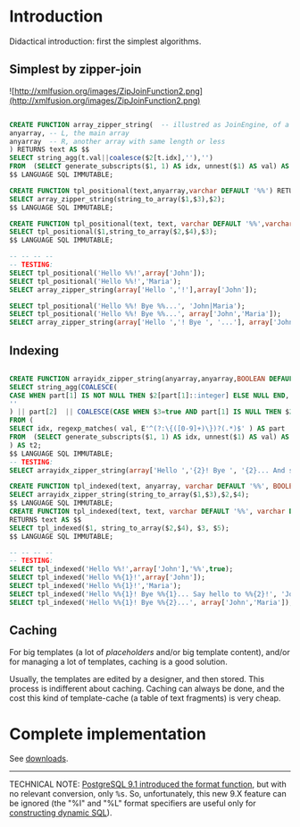 # Introduction #
Didactical introduction: first the simplest algorithms.

## Simplest by zipper-join ##

![http://xmlfusion.org/images/ZipJoinFunction2.png](http://xmlfusion.org/images/ZipJoinFunction2.png)

```sql

CREATE FUNCTION array_zipper_string(  -- illustred as JoinEngine, of a LR-zipper
anyarray, -- L, the main array
anyarray  -- R, another array with same length or less
) RETURNS text AS $$
SELECT string_agg(t.val||coalesce($2[t.idx],''),'')
FROM  (SELECT generate_subscripts($1, 1) AS idx, unnest($1) AS val) AS t;
$$ LANGUAGE SQL IMMUTABLE;

CREATE FUNCTION tpl_positional(text,anyarray,varchar DEFAULT '%%') RETURNS text AS $$
SELECT array_zipper_string(string_to_array($1,$3),$2);
$$ LANGUAGE SQL IMMUTABLE;

CREATE FUNCTION tpl_positional(text, text, varchar DEFAULT '%%',varchar DEFAULT '|') RETURNS text AS $$
SELECT tpl_positional($1,string_to_array($2,$4),$3);
$$ LANGUAGE SQL IMMUTABLE;

-- -- -- --
-- TESTING:
SELECT tpl_positional('Hello %%!',array['John']);
SELECT tpl_positional('Hello %%!','Maria');
SELECT array_zipper_string(array['Hello ','!'],array['John']);

SELECT tpl_positional('Hello %%! Bye %%...', 'John|Maria');
SELECT tpl_positional('Hello %%! Bye %%...', array['John','Maria']);
SELECT array_zipper_string(array['Hello ','! Bye ', '...'], array['John','Maria']);

```

## Indexing ##

```sql

CREATE FUNCTION arrayidx_zipper_string(anyarray,anyarray,BOOLEAN DEFAULT false) RETURNS text AS $$
SELECT string_agg(COALESCE(
CASE WHEN part[1] IS NOT NULL THEN $2[part[1]::integer] ELSE NULL END,
''
) || part[2]  || COALESCE(CASE WHEN $3=true AND part[1] IS NULL THEN $2[idx]  ELSE NULL END,''), '')
FROM (
SELECT idx, regexp_matches( val, E'^(?:\{([0-9]+)\})?(.*)$' ) AS part
FROM  (SELECT generate_subscripts($1, 1) AS idx, unnest($1) AS val) AS t;
) AS t2;
$$ LANGUAGE SQL IMMUTABLE;
-- TESTING:
SELECT arrayidx_zipper_string(array['Hello ','{2}! Bye ', '{2}... And say hello to ','{3}'],array['','Jonh', 'Maria']);

CREATE FUNCTION tpl_indexed(text, anyarray, varchar DEFAULT '%%', BOOLEAN DEFAULT false) RETURNS text AS $$
SELECT arrayidx_zipper_string(string_to_array($1,$3),$2,$4);
$$ LANGUAGE SQL IMMUTABLE;
CREATE FUNCTION tpl_indexed(text, text, varchar DEFAULT '%%', varchar DEFAULT '|', BOOLEAN DEFAULT false)
RETURNS text AS $$
SELECT tpl_indexed($1, string_to_array($2,$4), $3, $5);
$$ LANGUAGE SQL IMMUTABLE;

-- -- -- --
-- TESTING:
SELECT tpl_indexed('Hello %%!',array['John'],'%%',true);
SELECT tpl_indexed('Hello %%{1}!',array['John']);
SELECT tpl_indexed('Hello %%{1}!','Maria');
SELECT tpl_indexed('Hello %%{1}! Bye %%{1}... Say hello to %%{2}!', 'John|Maria');
SELECT tpl_indexed('Hello %%{1}! Bye %%{2}...', array['John','Maria']);
```

## Caching ##
For big templates (a lot of _placeholders_ and/or big template content), and/or for managing a lot of templates, caching is a good solution.

Usually, the templates are edited by a designer, and then stored. This process is indifferent about  caching. Caching can always be done, and the cost this kind of template-cache (a table of text fragments) is very cheap.

# Complete implementation #

See [downloads](https://code.google.com/p/smallest-template-system/downloads/list).


---


TECHNICAL NOTE: [PostgreSQL 9.1 introduced the format function](http://www.postgresql.org/docs/9.1/static/functions-string.html), but with no  relevant conversion, only <tt>%s</tt>. So, unfortunately, this new 9.X feature can be ignored (the "%I" and "%L" format specifiers are useful only for [constructing dynamic SQL](http://www.postgresql.org/docs/9.1/static/plpgsql-statements.html#PLPGSQL-QUOTE-LITERAL-EXAMPLE)).